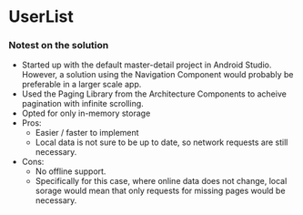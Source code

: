 # UserList

### Notest on the solution
* Started up with the default master-detail project in Android Studio. However, a solution using the Navigation Component would probably be preferable in a larger scale app.
* Used the Paging Library from the Architecture Components to acheive pagination with infinite scrolling.
* Opted for only in-memory storage
* Pros:
    * Easier / faster to implement
    * Local data is not sure to be up to date, so network requests are still necessary.
* Cons:
  * No offline support.
  * Specifically for this case, where online data does not change, local sorage would mean that only requests for missing pages would be necessary.
